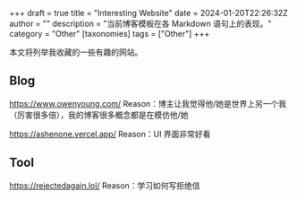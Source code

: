 +++
draft = true
title = "Interesting Website"
date = 2024-01-20T22:26:32Z
author = ""
description = "当前博客模板在各 Markdown 语句上的表现。"
category = "Other"
[taxonomies]
tags = ["Other"]
+++

本文将列举我收藏的一些有趣的网站。

## Blog

https://www.owenyoung.com/
Reason：博主让我觉得他/她是世界上另一个我（厉害很多倍），我的博客很多概念都是在模仿他/她

https://ashenone.vercel.app/
Reason：UI 界面非常好看

## Tool

https://rejectedagain.lol/
Reason：学习如何写拒绝信
